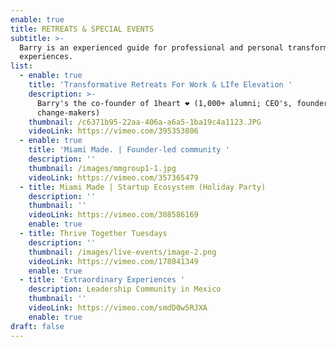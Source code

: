 ```yaml
---
enable: true
title: RETREATS & SPECIAL EVENTS
subtitle: >-
  Barry is an experienced guide for professional and personal transformative
  experiences.
list:
  - enable: true
    title: 'Transformative Retreats For Work & LIfe Elevation '
    description: >-
      Barry's the co-founder of 1heart ❤️ (1,000+ alumni; CEO's, founders, and
      change-makers)
    thumbnail: /c6371b95-22aa-406a-a6a5-1ba19c4a1123.JPG
    videoLink: https://vimeo.com/395353806
  - enable: true
    title: 'Miami Made. | Founder-led community '
    description: ''
    thumbnail: /images/mmgroup1-1.jpg
    videoLink: https://vimeo.com/357365479
  - title: Miami Made | Startup Ecosystem (Holiday Party)
    description: ''
    thumbnail: ''
    videoLink: https://vimeo.com/308586169
    enable: true
  - title: Thrive Together Tuesdays
    description: ''
    thumbnail: /images/live-events/image-2.png
    videoLink: https://vimeo.com/178041349
    enable: true
  - title: 'Extraordinary Experiences '
    description: Leadership Community in Mexico
    thumbnail: ''
    videoLink: https://vimeo.com/smdD0w5RJXA
    enable: true
draft: false
---
```

